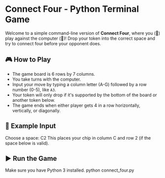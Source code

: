 # Connect Four - Python Terminal Game

Welcome to a simple command-line version of **Connect Four**, where you (🔵) play against the computer (🔴)! Drop your token into the correct space and try to connect four before your opponent does.

## 🎮 How to Play

- The game board is 6 rows by 7 columns.
- You take turns with the computer.
- Input your move by typing a column letter (A-G) followed by a row number (0-5), like `A3`.
- Your token will only drop if it's supported by the bottom of the board or another token below.
- The game ends when either player gets 4 in a row horizontally, vertically, or diagonally.

## 🧠 Example Input
Choose a space: C2
This places your chip in column C and row 2 (if the space below is valid).

## ▶️ Run the Game
Make sure you have Python 3 installed.
python connect_four.py
